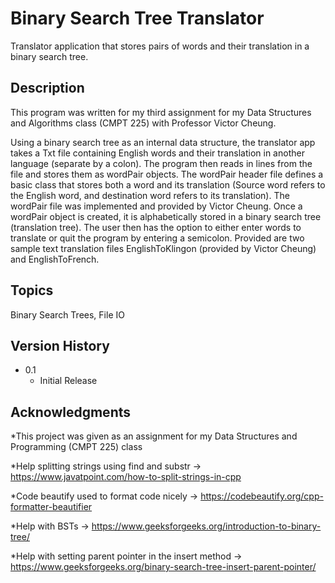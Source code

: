 # Binary Search Tree Translator

Translator application that stores pairs of words and their translation in a binary search tree.  

## Description

This program was written for my third assignment for my Data Structures and Algorithms class (CMPT 225) with Professor Victor Cheung. 

Using a binary search tree as an internal data structure, the translator app takes a Txt file containing English words and their translation in another language (separate by a colon). 
The program then reads in lines from the file and stores them as wordPair objects. The wordPair header file defines a basic class that stores both a word and its translation (Source word refers to the English word,
and destination word refers to its translation). The wordPair file was implemented and provided by Victor Cheung. Once a wordPair object is created, it is alphabetically stored in a binary search tree (translation
tree). The user then has the option to either enter words to translate or quit the program by entering a semicolon. Provided are two sample text translation files EnglishToKlingon (provided by Victor Cheung) and 
EnglishToFrench.

## Topics 
Binary Search Trees, File IO

## Version History
* 0.1
    * Initial Release

## Acknowledgments

*This project was given as an assignment for my Data Structures and Programming (CMPT 225) class 

*Help splitting strings using find and substr  -> https://www.javatpoint.com/how-to-split-strings-in-cpp

*Code beautify used to format code nicely  -> https://codebeautify.org/cpp-formatter-beautifier

*Help with BSTs -> https://www.geeksforgeeks.org/introduction-to-binary-tree/

*Help with setting parent pointer in the insert method -> https://www.geeksforgeeks.org/binary-search-tree-insert-parent-pointer/
